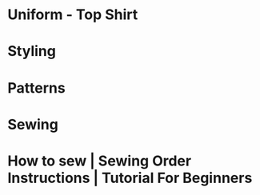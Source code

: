 # Uniform - Top Shirt

<picture src="Uniform1.jpg" alt="Uniform 1"></picture>

# Styling

<picture src="Uniform2.jpg" alt="Uniform 2"></picture>

# Patterns

<picture src="Uniform3.jpg" alt="Uniform 2"></picture>

<picture src="Uniform7.png" alt="Uniform 7"></picture>

# Sewing

<picture src="Uniform6.jpg" alt="Uniform 6"></picture>

<picture src="Uniform4.jpg" alt="Uniform 4"></picture>

<picture src="Uniform5.jpg" alt="Uniform 5"></picture>

# How to sew | Sewing Order Instructions | Tutorial For Beginners

<youtube embedId="YVnsFNrAIqY"></youtube>
